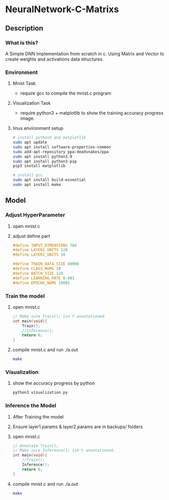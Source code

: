 # NeuralNetwork-C-Matrixs

## Description

### What is this?

A Simple DNN Implementation from scratch in c. Using Matrix and Vector to create weights and activations data structures.

### Environment

1. Mnist Task
    - require gcc to compile the mnist.c program
2. Visualization Task
    - require python3 + matplotlib to show the training accuracy progress image.
3. linus environment setup
    
    ```bash
    # install python3 and matplotlib
    sudo apt update
    sudo apt install software-properties-common
    sudo add-apt-repository ppa:deadsnakes/ppa
    sudo apt install python3.9
    sudo apt install python3-pip
    pip3 install matplotlib
    
    # install gcc
    sudo apt install build-essential
    sudo apt install make
    ```
    

## Model

### Adjust HyperParameter

1. open mnist.c
2. adjust define part 
    
    ```c
    #define INPUT_DIMENSIONS 784
    #define LAYER1_UNITS 128
    #define LAYER2_UNITS 10
    
    #define TRAIN_DATA_SIZE 60000
    #define CLASS_NUMS 10
    #define BATCH_SIZE 128
    #define LEARNING_RATE 0.001
    #define EPOCHS_NUMS 10001
    ```
    

### Train the model

1. open mnist.c 
    
    ```c
    // Make sure Train(); isn't annotationed.
    int main(void){
        Train();
        //Inference();
        return 0;
    }
    ```
2. compile mnist.c and run ./a.out

    ```bash
    make
    ```
    

### Visualization

1. show the accuracy progress by python
    
    ```c
    python3 visualization.py
    ```
    

### Inference the Model

1. After Training the model
2. Ensure layer1.params & layer2.params are in backups/ folders
3. open mnist.c
    
    ```c
    // Annotate Train();
    // Make sure Inference(); isn't annotationed.
    int main(void){
        //Train();
        Inference();
        return 0;
    }
    ```
4. compile mnist.c and run ./a.out

    ```bash
    make
    ```